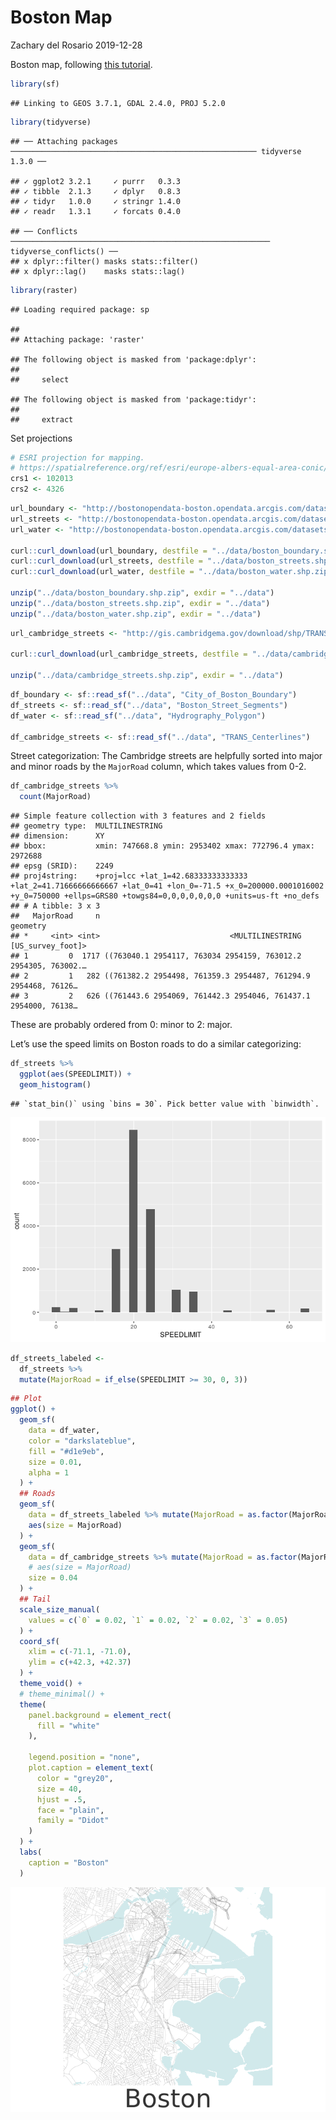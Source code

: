 Boston Map
================
Zachary del Rosario
2019-12-28

Boston map, following [this
tutorial](https://taraskaduk.com/2019/12/20/print-maps/).

``` r
library(sf)
```

    ## Linking to GEOS 3.7.1, GDAL 2.4.0, PROJ 5.2.0

``` r
library(tidyverse)
```

    ## ── Attaching packages ─────────────────────────────────────────────────────── tidyverse 1.3.0 ──

    ## ✓ ggplot2 3.2.1     ✓ purrr   0.3.3
    ## ✓ tibble  2.1.3     ✓ dplyr   0.8.3
    ## ✓ tidyr   1.0.0     ✓ stringr 1.4.0
    ## ✓ readr   1.3.1     ✓ forcats 0.4.0

    ## ── Conflicts ────────────────────────────────────────────────────────── tidyverse_conflicts() ──
    ## x dplyr::filter() masks stats::filter()
    ## x dplyr::lag()    masks stats::lag()

``` r
library(raster)
```

    ## Loading required package: sp

    ## 
    ## Attaching package: 'raster'

    ## The following object is masked from 'package:dplyr':
    ## 
    ##     select

    ## The following object is masked from 'package:tidyr':
    ## 
    ##     extract

Set projections

``` r
# ESRI projection for mapping.
# https://spatialreference.org/ref/esri/europe-albers-equal-area-conic/ for reference
crs1 <- 102013
crs2 <- 4326
```

``` r
url_boundary <- "http://bostonopendata-boston.opendata.arcgis.com/datasets/142500a77e2a4dbeb94a86f7e0b568bc_9.zip"
url_streets <- "http://bostonopendata-boston.opendata.arcgis.com/datasets/cfd1740c2e4b49389f47a9ce2dd236cc_8.zip"
url_water <- "http://bostonopendata-boston.opendata.arcgis.com/datasets/2b3c0fa13b1c468eb702a3645fcc6bcb_5.zip"

curl::curl_download(url_boundary, destfile = "../data/boston_boundary.shp.zip")
curl::curl_download(url_streets, destfile = "../data/boston_streets.shp.zip")
curl::curl_download(url_water, destfile = "../data/boston_water.shp.zip")

unzip("../data/boston_boundary.shp.zip", exdir = "../data")
unzip("../data/boston_streets.shp.zip", exdir = "../data")
unzip("../data/boston_water.shp.zip", exdir = "../data")
```

``` r
url_cambridge_streets <- "http://gis.cambridgema.gov/download/shp/TRANS_Centerlines.shp.zip"

curl::curl_download(url_cambridge_streets, destfile = "../data/cambridge_streets.shp.zip")

unzip("../data/cambridge_streets.shp.zip", exdir = "../data")
```

``` r
df_boundary <- sf::read_sf("../data", "City_of_Boston_Boundary")
df_streets <- sf::read_sf("../data", "Boston_Street_Segments")
df_water <- sf::read_sf("../data", "Hydrography_Polygon")

df_cambridge_streets <- sf::read_sf("../data", "TRANS_Centerlines")
```

Street categorization: The Cambridge streets are helpfully sorted into
major and minor roads by the `MajorRoad` column, which takes values from
0-2.

``` r
df_cambridge_streets %>%
  count(MajorRoad)
```

    ## Simple feature collection with 3 features and 2 fields
    ## geometry type:  MULTILINESTRING
    ## dimension:      XY
    ## bbox:           xmin: 747668.8 ymin: 2953402 xmax: 772796.4 ymax: 2972688
    ## epsg (SRID):    2249
    ## proj4string:    +proj=lcc +lat_1=42.68333333333333 +lat_2=41.71666666666667 +lat_0=41 +lon_0=-71.5 +x_0=200000.0001016002 +y_0=750000 +ellps=GRS80 +towgs84=0,0,0,0,0,0,0 +units=us-ft +no_defs
    ## # A tibble: 3 x 3
    ##   MajorRoad     n                                                       geometry
    ## *     <int> <int>                             <MULTILINESTRING [US_survey_foot]>
    ## 1         0  1717 ((763040.1 2954117, 763034 2954159, 763012.2 2954305, 763002.…
    ## 2         1   282 ((761382.2 2954498, 761359.3 2954487, 761294.9 2954468, 76126…
    ## 3         2   626 ((761443.6 2954069, 761442.3 2954046, 761437.1 2954000, 76138…

These are probably ordered from 0: minor to 2: major.

Let’s use the speed limits on Boston roads to do a similar categorizing:

``` r
df_streets %>%
  ggplot(aes(SPEEDLIMIT)) +
  geom_histogram()
```

    ## `stat_bin()` using `bins = 30`. Pick better value with `binwidth`.

![](boston_files/figure-gfm/unnamed-chunk-2-1.png)<!-- -->

``` r
df_streets_labeled <-
  df_streets %>%
  mutate(MajorRoad = if_else(SPEEDLIMIT >= 30, 0, 3))
```

``` r
## Plot
ggplot() +
  geom_sf(
    data = df_water,
    color = "darkslateblue",
    fill = "#d1e9eb",
    size = 0.01,
    alpha = 1
  ) +
  ## Roads
  geom_sf(
    data = df_streets_labeled %>% mutate(MajorRoad = as.factor(MajorRoad)),
    aes(size = MajorRoad)
  ) +
  geom_sf(
    data = df_cambridge_streets %>% mutate(MajorRoad = as.factor(MajorRoad)),
    # aes(size = MajorRoad)
    size = 0.04
  ) +
  ## Tail
  scale_size_manual(
    values = c(`0` = 0.02, `1` = 0.02, `2` = 0.02, `3` = 0.05)
  ) +
  coord_sf(
    xlim = c(-71.1, -71.0),
    ylim = c(+42.3, +42.37)
  ) +
  theme_void() +
  # theme_minimal() +
  theme(
    panel.background = element_rect(
      fill = "white"
    ),

    legend.position = "none",
    plot.caption = element_text(
      color = "grey20",
      size = 40,
      hjust = .5,
      face = "plain",
      family = "Didot"
    )
  ) +
  labs(
    caption = "Boston"
  )
```

![](boston_files/figure-gfm/vis-1.png)<!-- -->
